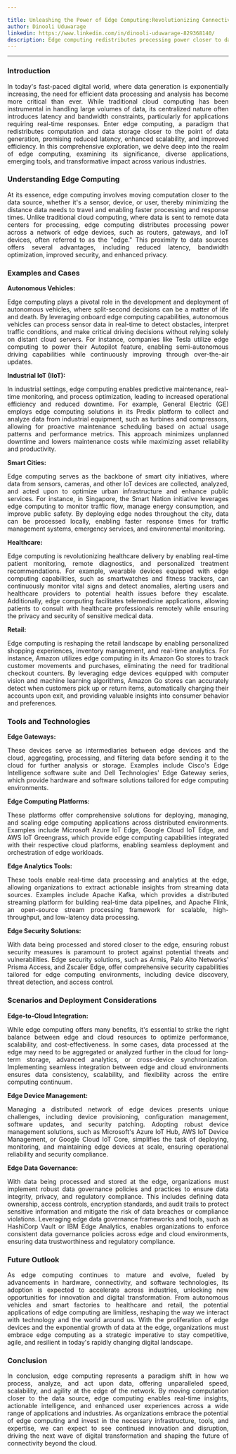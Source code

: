 ```yaml
---

title: Unleashing the Power of Edge Computing:Revolutionizing Connectivity Beyond the Cloud
author: Dinooli Uduwarage
linkedin: https://www.linkedin.com/in/dinooli-uduwarage-829368140/
description: Edge computing redistributes processing power closer to data sources, reducing latency and enhancing efficiency. It's pivotal in autonomous vehicles, healthcare, smart cities, retail, and IIoT. Tools like edge gateways, analytics platforms, and security solutions facilitate deployment. Integration with the cloud, device management, and data governance are key considerations for future adoption and innovation.
---
```

___


### **Introduction**

<p align="justify">
In today's fast-paced digital world, where data generation is exponentially increasing, the need for efficient data processing and analysis has become more critical than ever. While traditional cloud computing has been instrumental in handling large volumes of data, its centralized nature often introduces latency and bandwidth constraints, particularly for applications requiring real-time responses. Enter edge computing, a paradigm that redistributes computation and data storage closer to the point of data generation, promising reduced latency, enhanced scalability, and improved efficiency. In this comprehensive exploration, we delve deep into the realm of edge computing, examining its significance, diverse applications, emerging tools, and transformative impact across various industries.
</p>

### **Understanding Edge Computing**

<p align="justify">
At its essence, edge computing involves moving computation closer to the data source, whether it's a sensor, device, or user, thereby minimizing the distance data needs to travel and enabling faster processing and response times. Unlike traditional cloud computing, where data is sent to remote data centers for processing, edge computing distributes processing power across a network of edge devices, such as routers, gateways, and IoT devices, often referred to as the "edge." This proximity to data sources offers several advantages, including reduced latency, bandwidth optimization, improved security, and enhanced privacy. </p>

### **Examples and Cases**

**Autonomous Vehicles:**
<p align="justify">Edge computing plays a pivotal role in the development and deployment of autonomous vehicles, where split-second decisions can be a matter of life and death. By leveraging onboard edge computing capabilities, autonomous vehicles can process sensor data in real-time to detect obstacles, interpret traffic conditions, and make critical driving decisions without relying solely on distant cloud servers. For instance, companies like Tesla utilize edge computing to power their Autopilot feature, enabling semi-autonomous driving capabilities while continuously improving through over-the-air updates.</p>

**Industrial IoT (IIoT):**
<p align="justify">In industrial settings, edge computing enables predictive maintenance, real-time monitoring, and process optimization, leading to increased operational efficiency and reduced downtime. For example, General Electric (GE) employs edge computing solutions in its Predix platform to collect and analyze data from industrial equipment, such as turbines and compressors, allowing for proactive maintenance scheduling based on actual usage patterns and performance metrics. This approach minimizes unplanned downtime and lowers maintenance costs while maximizing asset reliability and productivity.</p>

**Smart Cities:** 
<p align="justify">Edge computing serves as the backbone of smart city initiatives, where data from sensors, cameras, and other IoT devices are collected, analyzed, and acted upon to optimize urban infrastructure and enhance public services. For instance, in Singapore, the Smart Nation initiative leverages edge computing to monitor traffic flow, manage energy consumption, and improve public safety. By deploying edge nodes throughout the city, data can be processed locally, enabling faster response times for traffic management systems, emergency services, and environmental monitoring.</p>

**Healthcare:** 
<p align="justify">Edge computing is revolutionizing healthcare delivery by enabling real-time patient monitoring, remote diagnostics, and personalized treatment recommendations. For example, wearable devices equipped with edge computing capabilities, such as smartwatches and fitness trackers, can continuously monitor vital signs and detect anomalies, alerting users and healthcare providers to potential health issues before they escalate. Additionally, edge computing facilitates telemedicine applications, allowing patients to consult with healthcare professionals remotely while ensuring the privacy and security of sensitive medical data.</p>

**Retail:** 
<p align="justify">Edge computing is reshaping the retail landscape by enabling personalized shopping experiences, inventory management, and real-time analytics. For instance, Amazon utilizes edge computing in its Amazon Go stores to track customer movements and purchases, eliminating the need for traditional checkout counters. By leveraging edge devices equipped with computer vision and machine learning algorithms, Amazon Go stores can accurately detect when customers pick up or return items, automatically charging their accounts upon exit, and providing valuable insights into consumer behavior and preferences.</p>

### **Tools and Technologies**

**Edge Gateways:** 
<p align="justify">These devices serve as intermediaries between edge devices and the cloud, aggregating, processing, and filtering data before sending it to the cloud for further analysis or storage. Examples include Cisco's Edge Intelligence software suite and Dell Technologies' Edge Gateway series, which provide hardware and software solutions tailored for edge computing environments.</p>

**Edge Computing Platforms:** 
<p align="justify">These platforms offer comprehensive solutions for deploying, managing, and scaling edge computing applications across distributed environments. Examples include Microsoft Azure IoT Edge, Google Cloud IoT Edge, and AWS IoT Greengrass, which provide edge computing capabilities integrated with their respective cloud platforms, enabling seamless deployment and orchestration of edge workloads.</p>

**Edge Analytics Tools:** 
<p align="justify">These tools enable real-time data processing and analytics at the edge, allowing organizations to extract actionable insights from streaming data sources. Examples include Apache Kafka, which provides a distributed streaming platform for building real-time data pipelines, and Apache Flink, an open-source stream processing framework for scalable, high-throughput, and low-latency data processing.</p>

**Edge Security Solutions:** 
<p align="justify">With data being processed and stored closer to the edge, ensuring robust security measures is paramount to protect against potential threats and vulnerabilities. Edge security solutions, such as Armis, Palo Alto Networks' Prisma Access, and Zscaler Edge, offer comprehensive security capabilities tailored for edge computing environments, including device discovery, threat detection, and access control.</p>

### **Scenarios and Deployment Considerations**

**Edge-to-Cloud Integration:** 
<p align="justify">While edge computing offers many benefits, it's essential to strike the right balance between edge and cloud resources to optimize performance, scalability, and cost-effectiveness. In some cases, data processed at the edge may need to be aggregated or analyzed further in the cloud for long-term storage, advanced analytics, or cross-device synchronization. Implementing seamless integration between edge and cloud environments ensures data consistency, scalability, and flexibility across the entire computing continuum.</p>

**Edge Device Management:** 
<p align="justify">Managing a distributed network of edge devices presents unique challenges, including device provisioning, configuration management, software updates, and security patching. Adopting robust device management solutions, such as Microsoft's Azure IoT Hub, AWS IoT Device Management, or Google Cloud IoT Core, simplifies the task of deploying, monitoring, and maintaining edge devices at scale, ensuring operational reliability and security compliance.</p>

**Edge Data Governance:** 
<p align="justify">With data being processed and stored at the edge, organizations must implement robust data governance policies and practices to ensure data integrity, privacy, and regulatory compliance. This includes defining data ownership, access controls, encryption standards, and audit trails to protect sensitive information and mitigate the risk of data breaches or compliance violations. Leveraging edge data governance frameworks and tools, such as HashiCorp Vault or IBM Edge Analytics, enables organizations to enforce consistent data governance policies across edge and cloud environments, ensuring data trustworthiness and regulatory compliance.</p>

### **Future Outlook** 

<p align="justify">As edge computing continues to mature and evolve, fueled by advancements in hardware, connectivity, and software technologies, its adoption is expected to accelerate across industries, unlocking new opportunities for innovation and digital transformation. From autonomous vehicles and smart factories to healthcare and retail, the potential applications of edge computing are limitless, reshaping the way we interact with technology and the world around us. With the proliferation of edge devices and the exponential growth of data at the edge, organizations must embrace edge computing as a strategic imperative to stay competitive, agile, and resilient in today's rapidly changing digital landscape.</p>

### **Conclusion** 

<p align="justify">In conclusion, edge computing represents a paradigm shift in how we process, analyze, and act upon data, offering unparalleled speed, scalability, and agility at the edge of the network. By moving computation closer to the data source, edge computing enables real-time insights, actionable intelligence, and enhanced user experiences across a wide range of applications and industries. As organizations embrace the potential of edge computing and invest in the necessary infrastructure, tools, and expertise, we can expect to see continued innovation and disruption, driving the next wave of digital transformation and shaping the future of connectivity beyond the cloud.</p>

